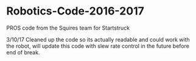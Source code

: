 # Robotics-Code-2016-2017
PROS code from the Squires team for Startstruck

3/10/17
Cleaned up the code so its actually readable and could work with the robot,
will update this code with slew rate control in the future before end of break.